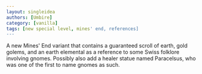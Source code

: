 ```yaml
---
layout: singleidea
authors: [Umbire]
category: [vanilla]
tags: [new special level, mines' end, references]
---
```

A new Mines' End variant that contains a guaranteed scroll of earth, gold
golems, and an earth elemental as a reference to some Swiss folklore involving
gnomes. Possibly also add a healer statue named Paracelsus, who was one of the
first to name gnomes as such.
